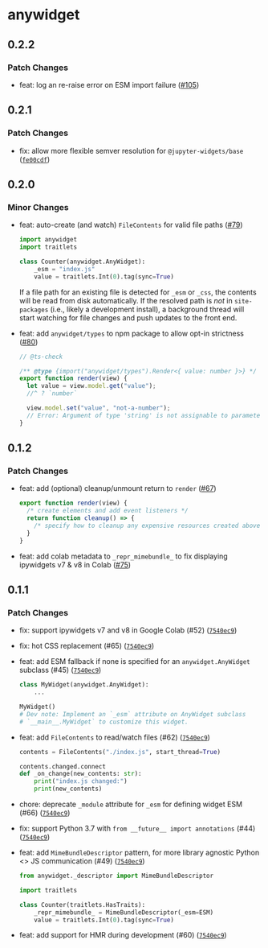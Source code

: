 # anywidget

## 0.2.2

### Patch Changes

- feat: log an re-raise error on ESM import failure ([#105](https://github.com/manzt/anywidget/pull/105))

## 0.2.1

### Patch Changes

- fix: allow more flexible semver resolution for `@jupyter-widgets/base` ([`fe00cdf`](https://github.com/manzt/anywidget/commit/fe00cdfa56e983bdc7b2c6c00b30efae75814057))

## 0.2.0

### Minor Changes

- feat: auto-create (and watch) `FileContents` for valid file paths ([#79](https://github.com/manzt/anywidget/pull/79))

  ```python
  import anywidget
  import traitlets

  class Counter(anywidget.AnyWidget):
      _esm = "index.js"
      value = traitlets.Int(0).tag(sync=True)
  ```

  If a file path for an existing file is detected for `_esm` or `_css`,
  the contents will be read from disk automatically. If the resolved
  path is _not_ in `site-packages` (i.e., likely a development install), a
  background thread will start watching for file changes and push updates
  to the front end.

- feat: add `anywidget/types` to npm package to allow opt-in strictness ([#80](https://github.com/manzt/anywidget/pull/80))

  ```javascript
  // @ts-check

  /** @type {import("anywidget/types").Render<{ value: number }>} */
  export function render(view) {
    let value = view.model.get("value");
    //^ ? `number`

    view.model.set("value", "not-a-number");
    // Error: Argument of type 'string' is not assignable to parameter of type 'number'. [2345]
  }
  ```

## 0.1.2

### Patch Changes

- feat: add (optional) cleanup/unmount return to `render` ([#67](https://github.com/manzt/anywidget/pull/67))

  ```javascript
  export function render(view) {
    /* create elements and add event listeners */
    return function cleanup() => {
      /* specify how to cleanup any expensive resources created above */
    }
  }
  ```

- feat: add colab metadata to `_repr_mimebundle_` to fix displaying ipywidgets v7 & v8 in Colab ([#75](https://github.com/manzt/anywidget/pull/75))

## 0.1.1

### Patch Changes

- fix: support ipywidgets v7 and v8 in Google Colab (#52) ([`7540ec9`](https://github.com/manzt/anywidget/commit/7540ec9df34c16acafcd01cc2af8b8de263a31d2))

- fix: hot CSS replacement (#65) ([`7540ec9`](https://github.com/manzt/anywidget/commit/7540ec9df34c16acafcd01cc2af8b8de263a31d2))

- feat: add ESM fallback if none is specified for an `anywidget.AnyWidget` subclass (#45) ([`7540ec9`](https://github.com/manzt/anywidget/commit/7540ec9df34c16acafcd01cc2af8b8de263a31d2))

  ```python
  class MyWidget(anywidget.AnyWidget):
      ...

  MyWidget()
  # Dev note: Implement an `_esm` attribute on AnyWidget subclass
  # `__main__.MyWidget` to customize this widget.
  ```

- feat: add `FileContents` to read/watch files (#62) ([`7540ec9`](https://github.com/manzt/anywidget/commit/7540ec9df34c16acafcd01cc2af8b8de263a31d2))

  ```python
  contents = FileContents("./index.js", start_thread=True)

  contents.changed.connect
  def _on_change(new_contents: str):
      print("index.js changed:")
      print(new_contents)
  ```

- chore: deprecate `_module` attribute for `_esm` for defining widget ESM (#66) ([`7540ec9`](https://github.com/manzt/anywidget/commit/7540ec9df34c16acafcd01cc2af8b8de263a31d2))

- fix: support Python 3.7 with `from __future__ import annotations` (#44) ([`7540ec9`](https://github.com/manzt/anywidget/commit/7540ec9df34c16acafcd01cc2af8b8de263a31d2))

- feat: add `MimeBundleDescriptor` pattern, for more library agnostic Python <> JS communication (#49) ([`7540ec9`](https://github.com/manzt/anywidget/commit/7540ec9df34c16acafcd01cc2af8b8de263a31d2))

  ```python
  from anywidget._descriptor import MimeBundleDescriptor

  import traitlets

  class Counter(traitlets.HasTraits):
      _repr_mimebundle_ = MimeBundleDescriptor(_esm=ESM)
      value = traitlets.Int(0).tag(sync=True)
  ```

- feat: add support for HMR during development (#60) ([`7540ec9`](https://github.com/manzt/anywidget/commit/7540ec9df34c16acafcd01cc2af8b8de263a31d2))
